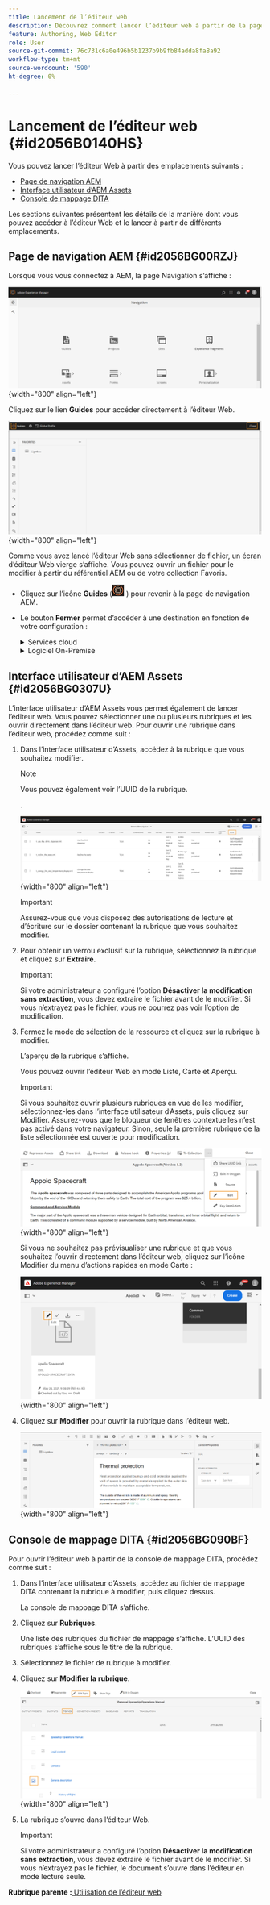 ```yaml
---
title: Lancement de l’éditeur web
description: Découvrez comment lancer l’éditeur web à partir de la page de navigation d’AEM, de l’interface utilisateur d’AEM Assets et de la console de mappage DITA dans AEM Guides.
feature: Authoring, Web Editor
role: User
source-git-commit: 76c731c6a0e496b5b1237b9b9fb84adda8fa8a92
workflow-type: tm+mt
source-wordcount: '590'
ht-degree: 0%

---
```


# Lancement de l’éditeur web {#id2056B0140HS}

Vous pouvez lancer l’éditeur Web à partir des emplacements suivants :

- [Page de navigation AEM](#id2056BG00RZJ)
- [Interface utilisateur d’AEM Assets](#id2056BG0307U)
- [Console de mappage DITA](#id2056BG090BF)

Les sections suivantes présentent les détails de la manière dont vous pouvez accéder à l’éditeur Web et le lancer à partir de différents emplacements.

## Page de navigation AEM {#id2056BG00RZJ}

Lorsque vous vous connectez à AEM, la page Navigation s’affiche :

![](images/web-editor-from-navigation-page.png){width="800" align="left"}

Cliquez sur le lien **Guides** pour accéder directement à l’éditeur Web.

![](images/web-editor-launch-page.png){width="800" align="left"}

Comme vous avez lancé l’éditeur Web sans sélectionner de fichier, un écran d’éditeur Web vierge s’affiche. Vous pouvez ouvrir un fichier pour le modifier à partir du référentiel AEM ou de votre collection Favoris.

- Cliquez sur l’icône **Guides** (![](images/aem-guides-icon.png) ) pour revenir à la page de navigation AEM.

- Le bouton **Fermer** permet d’accéder à une destination en fonction de votre configuration :



  <details>

  <summary> Services cloud </summary>

  Si vous utilisez des Cloud Service, cliquez sur le bouton **Fermer** pour revenir à la page de navigation AEM.
  </details>

  <details>

  <summary> Logiciel On-Premise</summary>

  Si vous utilisez le logiciel AEM Guides On-premise (4.2.1 et versions ultérieures), cliquez sur le bouton **Fermer** situé à droite pour revenir à votre chemin d’accès au fichier actuel dans l’interface utilisateur d’Assets.

  </details>

## Interface utilisateur d’AEM Assets {#id2056BG0307U}

L’interface utilisateur d’AEM Assets vous permet également de lancer l’éditeur web. Vous pouvez sélectionner une ou plusieurs rubriques et les ouvrir directement dans l’éditeur web. Pour ouvrir une rubrique dans l’éditeur web, procédez comme suit :

1. Dans l’interface utilisateur d’Assets, accédez à la rubrique que vous souhaitez modifier.

   >[!NOTE]
   >
   > Vous pouvez également voir l’UUID de la rubrique.

   .

   ![](images/assets_ui_with_uuid_cs.png){width="800" align="left"}

   >[!IMPORTANT]
   >
   > Assurez-vous que vous disposez des autorisations de lecture et d’écriture sur le dossier contenant la rubrique que vous souhaitez modifier.

1. Pour obtenir un verrou exclusif sur la rubrique, sélectionnez la rubrique et cliquez sur **Extraire**.

   >[!IMPORTANT]
   >
   > Si votre administrateur a configuré l’option **Désactiver la modification sans extraction**, vous devez extraire le fichier avant de le modifier. Si vous n’extrayez pas le fichier, vous ne pourrez pas voir l’option de modification.

1. Fermez le mode de sélection de la ressource et cliquez sur la rubrique à modifier.

   L’aperçu de la rubrique s’affiche.

   Vous pouvez ouvrir l’éditeur Web en mode Liste, Carte et Aperçu.

   >[!IMPORTANT]
   >
   > Si vous souhaitez ouvrir plusieurs rubriques en vue de les modifier, sélectionnez-les dans l’interface utilisateur d’Assets, puis cliquez sur Modifier. Assurez-vous que le bloqueur de fenêtres contextuelles n’est pas activé dans votre navigateur. Sinon, seule la première rubrique de la liste sélectionnée est ouverte pour modification.

   ![](images/edit-from-preview_cs.png){width="800" align="left"}

   Si vous ne souhaitez pas prévisualiser une rubrique et que vous souhaitez l’ouvrir directement dans l’éditeur web, cliquez sur l’icône Modifier du menu d’actions rapides en mode Carte :

   ![](images/edit-topic-from-quick-action_cs.png){width="800" align="left"}

1. Cliquez sur **Modifier** pour ouvrir la rubrique dans l’éditeur web.

   ![](images/edit-mode.png){width="800" align="left"}


## Console de mappage DITA {#id2056BG090BF}

Pour ouvrir l’éditeur web à partir de la console de mappage DITA, procédez comme suit :

1. Dans l’interface utilisateur d’Assets, accédez au fichier de mappage DITA contenant la rubrique à modifier, puis cliquez dessus.

   La console de mappage DITA s’affiche.

1. Cliquez sur **Rubriques**.

   Une liste des rubriques du fichier de mappage s’affiche. L’UUID des rubriques s’affiche sous le titre de la rubrique.

1. Sélectionnez le fichier de rubrique à modifier.

1. Cliquez sur **Modifier la rubrique**.

   ![](images/edit-topics-map-console_cs.png){width="800" align="left"}

1. La rubrique s’ouvre dans l’éditeur Web.

   >[!IMPORTANT]
   >
   > Si votre administrateur a configuré l’option **Désactiver la modification sans extraction**, vous devez extraire le fichier avant de le modifier. Si vous n’extrayez pas le fichier, le document s’ouvre dans l’éditeur en mode lecture seule.


**Rubrique parente :**[ Utilisation de l’éditeur web](web-editor.md)
